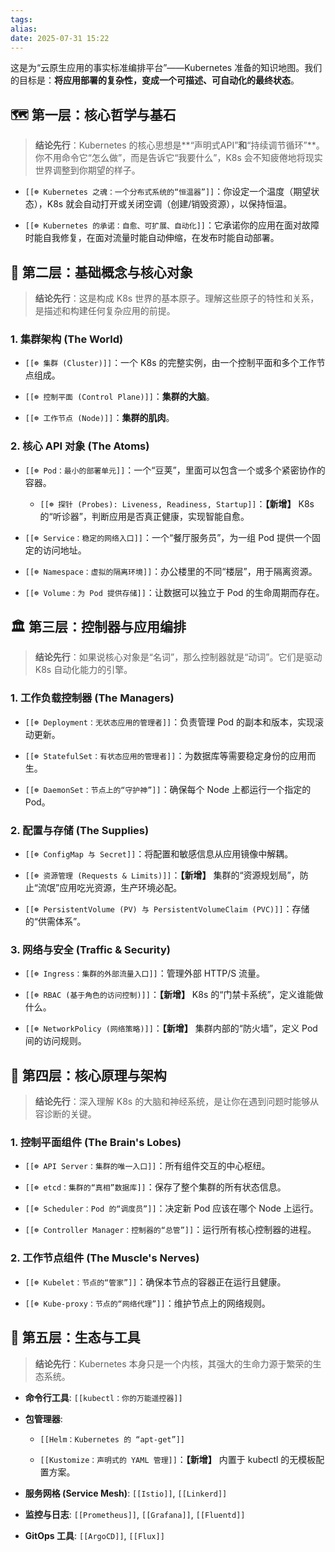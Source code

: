 ```yaml
---
tags: 
alias: 
date: 2025-07-31 15:22
---
```

这是为“云原生应用的事实标准编排平台”——Kubernetes 准备的知识地图。我们的目标是：**将应用部署的复杂性，变成一个可描述、可自动化的最终状态**。

## 🗺️ 第一层：核心哲学与基石

> **结论先行**：Kubernetes 的核心思想是**“声明式API”**和**“持续调节循环”**。你不用命令它“怎么做”，而是告诉它“我要什么”，K8s 会不知疲倦地将现实世界调整到你期望的样子。

- `[[☸️ Kubernetes 之魂：一个分布式系统的“恒温器”]]`：你设定一个温度（期望状态），K8s 就会自动打开或关闭空调（创建/销毁资源），以保持恒温。
    
- `[[☸️ Kubernetes 的承诺：自愈、可扩展、自动化]]`：它承诺你的应用在面对故障时能自我修复，在面对流量时能自动伸缩，在发布时能自动部署。
    

## 🧱 第二层：基础概念与核心对象

> **结论先行**：这是构成 K8s 世界的基本原子。理解这些原子的特性和关系，是描述和构建任何复杂应用的前提。

### 1. 集群架构 (The World)

- `[[☸️ 集群 (Cluster)]]`：一个 K8s 的完整实例，由一个控制平面和多个工作节点组成。
    
- `[[☸️ 控制平面 (Control Plane)]]`：**集群的大脑**。
    
- `[[☸️ 工作节点 (Node)]]`：**集群的肌肉**。
    

### 2. 核心 API 对象 (The Atoms)

- `[[☸️ Pod：最小的部署单元]]`：一个“豆荚”，里面可以包含一个或多个紧密协作的容器。
    
    - `[[☸️ 探针 (Probes): Liveness, Readiness, Startup]]`：**【新增】** K8s 的“听诊器”，判断应用是否真正健康，实现智能自愈。
        
- `[[☸️ Service：稳定的网络入口]]`：一个“餐厅服务员”，为一组 Pod 提供一个固定的访问地址。
    
- `[[☸️ Namespace：虚拟的隔离环境]]`：办公楼里的不同“楼层”，用于隔离资源。
    
- `[[☸️ Volume：为 Pod 提供存储]]`：让数据可以独立于 Pod 的生命周期而存在。
    

## 🏛️ 第三层：控制器与应用编排

> **结论先行**：如果说核心对象是“名词”，那么控制器就是“动词”。它们是驱动 K8s 自动化能力的引擎。

### 1. 工作负载控制器 (The Managers)

- `[[☸️ Deployment：无状态应用的管理者]]`：负责管理 Pod 的副本和版本，实现滚动更新。
    
- `[[☸️ StatefulSet：有状态应用的管理者]]`：为数据库等需要稳定身份的应用而生。
    
- `[[☸️ DaemonSet：节点上的“守护神”]]`：确保每个 Node 上都运行一个指定的 Pod。
    

### 2. 配置与存储 (The Supplies)

- `[[☸️ ConfigMap 与 Secret]]`：将配置和敏感信息从应用镜像中解耦。
    
- `[[☸️ 资源管理 (Requests & Limits)]]`：**【新增】** 集群的“资源规划局”，防止“流氓”应用吃光资源，生产环境必配。
    
- `[[☸️ PersistentVolume (PV) 与 PersistentVolumeClaim (PVC)]]`：存储的“供需体系”。
    

### 3. 网络与安全 (Traffic & Security)

- `[[☸️ Ingress：集群的外部流量入口]]`：管理外部 HTTP/S 流量。
    
- `[[☸️ RBAC (基于角色的访问控制)]]`：**【新增】** K8s 的“门禁卡系统”，定义谁能做什么。
    
- `[[☸️ NetworkPolicy (网络策略)]]`：**【新增】** 集群内部的“防火墙”，定义 Pod 间的访问规则。
    

## 🧠 第四层：核心原理与架构

> **结论先行**：深入理解 K8s 的大脑和神经系统，是让你在遇到问题时能够从容诊断的关键。

### 1. 控制平面组件 (The Brain's Lobes)

- `[[☸️ API Server：集群的唯一入口]]`：所有组件交互的中心枢纽。
    
- `[[☸️ etcd：集群的“真相”数据库]]`：保存了整个集群的所有状态信息。
    
- `[[☸️ Scheduler：Pod 的“调度员”]]`：决定新 Pod 应该在哪个 Node 上运行。
    
- `[[☸️ Controller Manager：控制器的“总管”]]`：运行所有核心控制器的进程。
    

### 2. 工作节点组件 (The Muscle's Nerves)

- `[[☸️ Kubelet：节点的“管家”]]`：确保本节点的容器正在运行且健康。
    
- `[[☸️ Kube-proxy：节点的“网络代理”]]`：维护节点上的网络规则。
    

## 🚀 第五层：生态与工具

> **结论先行**：Kubernetes 本身只是一个内核，其强大的生命力源于繁荣的生态系统。

- **命令行工具**: `[[kubectl：你的万能遥控器]]`
    
- **包管理器**:
    
    - `[[Helm：Kubernetes 的 “apt-get”]]`
        
    - `[[Kustomize：声明式的 YAML 管理]]`：**【新增】** 内置于 kubectl 的无模板配置方案。
        
- **服务网格 (Service Mesh)**: `[[Istio]]`, `[[Linkerd]]`
    
- **监控与日志**: `[[Prometheus]]`, `[[Grafana]]`, `[[Fluentd]]`
    
- **GitOps 工具**: `[[ArgoCD]]`, `[[Flux]]`